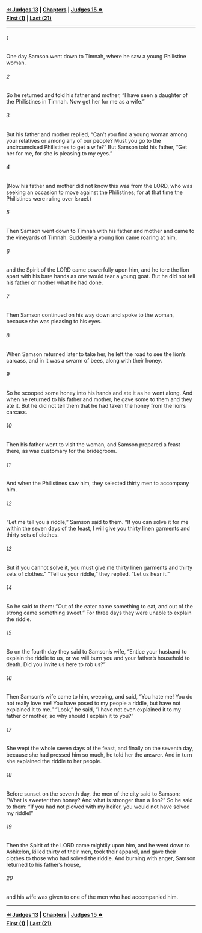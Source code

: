   
**[⏪ Judges 13](./Judges%2013.md) | [Chapters](./_index.md) | [Judges 15 ⏩](./Judges%2015.md)**  
**[First (1)](./Judges%201.md) | [Last (21)](./Judges%2021.md)**  
  
---  
  
###### 1  
One day Samson went down to Timnah, where he saw a young Philistine woman.  
  
###### 2  
So he returned and told his father and mother, “I have seen a daughter of the Philistines in Timnah. Now get her for me as a wife.”  
  
###### 3  
But his father and mother replied, “Can’t you find a young woman among your relatives or among any of our people? Must you go to the uncircumcised Philistines to get a wife?” But Samson told his father, “Get her for me, for she is pleasing to my eyes.”  
  
###### 4  
(Now his father and mother did not know this was from the LORD, who was seeking an occasion to move against the Philistines; for at that time the Philistines were ruling over Israel.)  
  
###### 5  
Then Samson went down to Timnah with his father and mother and came to the vineyards of Timnah. Suddenly a young lion came roaring at him,  
  
###### 6  
and the Spirit of the LORD came powerfully upon him, and he tore the lion apart with his bare hands as one would tear a young goat. But he did not tell his father or mother what he had done.  
  
###### 7  
Then Samson continued on his way down and spoke to the woman, because she was pleasing to his eyes.  
  
###### 8  
When Samson returned later to take her, he left the road to see the lion’s carcass, and in it was a swarm of bees, along with their honey.  
  
###### 9  
So he scooped some honey into his hands and ate it as he went along. And when he returned to his father and mother, he gave some to them and they ate it. But he did not tell them that he had taken the honey from the lion’s carcass.  
  
###### 10  
Then his father went to visit the woman, and Samson prepared a feast there, as was customary for the bridegroom.  
  
###### 11  
And when the Philistines saw him, they selected thirty men to accompany him.  
  
###### 12  
“Let me tell you a riddle,” Samson said to them. “If you can solve it for me within the seven days of the feast, I will give you thirty linen garments and thirty sets of clothes.  
  
###### 13  
But if you cannot solve it, you must give me thirty linen garments and thirty sets of clothes.” “Tell us your riddle,” they replied. “Let us hear it.”  
  
###### 14  
So he said to them: “Out of the eater came something to eat, and out of the strong came something sweet.” For three days they were unable to explain the riddle.  
  
###### 15  
So on the fourth day they said to Samson’s wife, “Entice your husband to explain the riddle to us, or we will burn you and your father’s household to death. Did you invite us here to rob us?”  
  
###### 16  
Then Samson’s wife came to him, weeping, and said, “You hate me! You do not really love me! You have posed to my people a riddle, but have not explained it to me.” “Look,” he said, “I have not even explained it to my father or mother, so why should I explain it to you?”  
  
###### 17  
She wept the whole seven days of the feast, and finally on the seventh day, because she had pressed him so much, he told her the answer. And in turn she explained the riddle to her people.  
  
###### 18  
Before sunset on the seventh day, the men of the city said to Samson: “What is sweeter than honey? And what is stronger than a lion?” So he said to them: “If you had not plowed with my heifer, you would not have solved my riddle!”  
  
###### 19  
Then the Spirit of the LORD came mightily upon him, and he went down to Ashkelon, killed thirty of their men, took their apparel, and gave their clothes to those who had solved the riddle. And burning with anger, Samson returned to his father’s house,  
  
###### 20  
and his wife was given to one of the men who had accompanied him.  
  
  
---  
  
**[⏪ Judges 13](./Judges%2013.md) | [Chapters](./_index.md) | [Judges 15 ⏩](./Judges%2015.md)**  
**[First (1)](./Judges%201.md) | [Last (21)](./Judges%2021.md)**  
  
